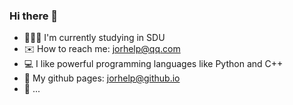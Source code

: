 ### Hi there 👋

<!--
**jorhelp/jorhelp** is a ✨ _special_ ✨ repository because its `README.md` (this file) appears on your GitHub profile.

Here are some ideas to get you started:

- 🔭 I’m currently working on ...
- 🌱 I’m currently learning ...
- 👯 I’m looking to collaborate on ...
- 🤔 I’m looking for help with ...
- 💬 Ask me about ...
- 📫 How to reach me: ...
- 😄 Pronouns: ...
- ⚡ Fun fact: ...
-->

- 👩🏻‍🎓 I'm currently studying in SDU
- ✉️ How to reach me: jorhelp@qq.com
- 💻 I like powerful programming languages like Python and C++ 
- 🔭 My github pages: jorhelp@github.io 
- 🤔 ...
